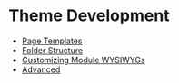 # Theme Development

* [Page Templates](page-templates.md)
* [Folder Structure](folder-structure.md)
* [Customizing Module WYSIWYGs](customizing-wysiwygs.md)
* [Advanced](advanced/readme.md)
